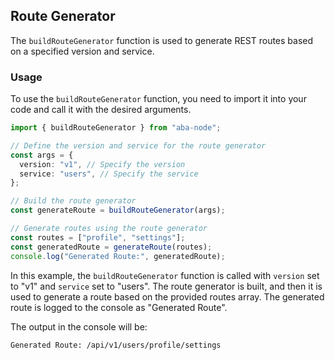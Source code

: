 ## Route Generator 

The `buildRouteGenerator` function is used to generate REST routes based on a specified version and service.

### Usage

To use the `buildRouteGenerator` function, you need to import it into your code and call it with the desired arguments.

```typescript
import { buildRouteGenerator } from "aba-node";

// Define the version and service for the route generator
const args = {
  version: "v1", // Specify the version
  service: "users", // Specify the service
};

// Build the route generator
const generateRoute = buildRouteGenerator(args);

// Generate routes using the route generator
const routes = ["profile", "settings"];
const generatedRoute = generateRoute(routes);
console.log("Generated Route:", generatedRoute);
```

In this example, the `buildRouteGenerator` function is called with `version` set to "v1" and `service` set to "users". The route generator is built, and then it is used to generate a route based on the provided routes array. The generated route is logged to the console as "Generated Route".

The output in the console will be:

```
Generated Route: /api/v1/users/profile/settings
```

